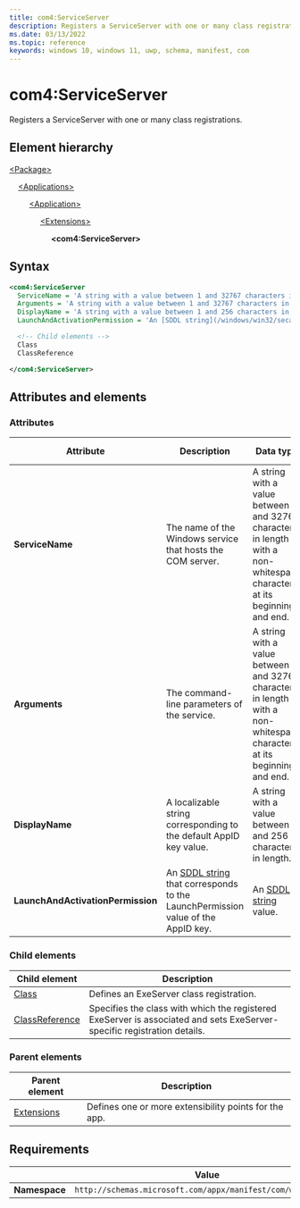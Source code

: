 ```yaml
---
title: com4:ServiceServer
description: Registers a ServiceServer with one or many class registrations. (com4:ServiceServer)
ms.date: 03/13/2022
ms.topic: reference
keywords: windows 10, windows 11, uwp, schema, manifest, com
---
```


# com4:ServiceServer

Registers a ServiceServer with one or many class registrations.

## Element hierarchy

[\<Package\>](element-package.md)

&nbsp;&nbsp;&nbsp;&nbsp;[\<Applications\>](element-applications.md)

&nbsp;&nbsp;&nbsp;&nbsp; &nbsp;&nbsp;&nbsp;&nbsp;[\<Application\>](element-application.md)

&nbsp;&nbsp;&nbsp;&nbsp; &nbsp;&nbsp;&nbsp;&nbsp; &nbsp;&nbsp;&nbsp;&nbsp;[\<Extensions\>](element-1-extensions.md)

&nbsp;&nbsp;&nbsp;&nbsp; &nbsp;&nbsp;&nbsp;&nbsp; &nbsp;&nbsp;&nbsp;&nbsp; &nbsp;&nbsp;&nbsp;&nbsp;**\<com4:ServiceServer\>**

## Syntax

```xml
<com4:ServiceServer
  ServiceName = 'A string with a value between 1 and 32767 characters in length with a non-whitespace character at its beginning and end.'
  Arguments = 'A string with a value between 1 and 32767 characters in length with a non-whitespace character at its beginning and end.'
  DisplayName = 'A string with a value between 1 and 256 characters in length. This string is localizable.'
  LaunchAndActivationPermission = 'An [SDDL string](/windows/win32/secauthz/security-descriptor-string-format) value.' >

  <!-- Child elements -->
  Class
  ClassReference

</com4:ServiceServer>
```

## Attributes and elements

### Attributes

| Attribute | Description | Data type | Required | Default value |
|-|-|-|-|-|
| **ServiceName** | The name of the Windows service that hosts the COM server.  | A string with a value between 1 and 32767 characters in length with a non-whitespace character at its beginning and end. | Yes |  |
| **Arguments** | The command-line parameters of the service. | A string with a value between 1 and 32767 characters in length with a non-whitespace character at its beginning and end. | Yes |  |
| **DisplayName** | A localizable string corresponding to the default AppID key value. | A string with a value between 1 and 256 characters in length. | Yes |  |
| **LaunchAndActivationPermission** | An [SDDL string](/windows/win32/secauthz/security-descriptor-string-format) that corresponds to the LaunchPermission value of the AppID key. | An [SDDL string](/windows/win32/secauthz/security-descriptor-string-format) value.| Yes |  |

### Child elements

| Child element | Description |
|-|-|
| [Class](element-com4-exeserver-class.md) | Defines an ExeServer class registration. |
| [ClassReference](element-com4-exeserver-classreference.md) | Specifies the class with which the registered ExeServer is associated and sets ExeServer-specific registration details. |

### Parent elements

| Parent element | Description |
|-|-|
| [Extensions](element-1-extensions.md) | Defines one or more extensibility points for the app. |

## Requirements

|   | Value  |
|--|--|
| **Namespace** | `http://schemas.microsoft.com/appx/manifest/com/windows10/4` |
